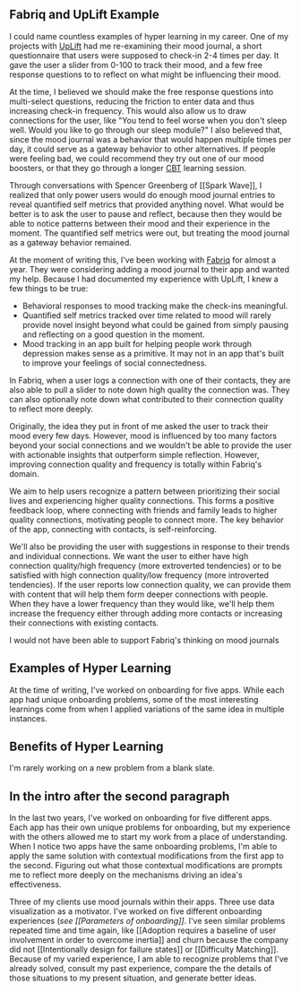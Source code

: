 
## Fabriq and UpLift Example
I could name countless examples of hyper learning in my career. One of my projects with [UpLift](uplift.app) had me re-examining their mood journal, a short questionnaire that users were supposed to check-in 2-4 times per day. It gave the user a slider from 0-100 to track their mood, and a few free response questions to to reflect on what might be influencing their mood.

At the time, I believed we should make the free response questions into multi-select questions, reducing the friction to enter data and thus increasing check-in frequency. This would also allow us to draw connections for the user, like "You tend to feel worse when you don't sleep well. Would you like to go through our sleep module?" I also believed that, since the mood journal was a behavior that would happen multiple times per day, it could serve as a gateway behavior to other alternatives. If people were feeling bad, we could recommend they try out one of our mood boosters, or that they go through a longer [CBT](https://en.wikipedia.org/wiki/Cognitive_behavioral_therapy) learning session. 

Through conversations with Spencer Greenberg of [[Spark Wave]], I realized that only power users would do enough mood journal entries to reveal quantified self metrics that provided anything novel. What would be better is to ask the user to pause and reflect, because then they would be able to notice patterns between their mood and their experience in the moment. The quantified self metrics were out, but treating the mood journal as a gateway behavior remained.

At the moment of writing this, I've been working with [Fabriq](https://www.ourfabriq.com/) for almost a year. They were considering adding a mood journal to their app and wanted my help. Because I had documented my experience with UpLift, I knew a few things to be true:

* Behavioral responses to mood tracking make the check-ins meaningful.
* Quantified self metrics tracked over time related to mood will rarely provide novel insight beyond what could be gained from simply pausing and reflecting on a good question in the moment.
* Mood tracking in an app built for helping people work through depression makes sense as a primitive. It may not in an app that's built to improve your feelings of social connectedness.

In Fabriq, when a user logs a connection with one of their contacts, they are also able to pull a slider to note down high quality the connection was. They can also optionally note down what contributed to their connection quality to reflect more deeply. 

Originally, the idea they put in front of me asked the user to track their mood every few days. However, mood is influenced by too many factors beyond your social connections and we wouldn't be able to provide the user with actionable insights that outperform simple reflection. However, improving connection quality and frequency is totally within Fabriq's domain.

We aim to help users recognize a pattern between prioritizing their social lives and experiencing higher quality connections. This forms a positive feedback loop, where connecting with friends and family leads to higher quality connections, motivating people to connect more. The key behavior of the app, connecting with contacts, is self-reinforcing. 

We'll also be providing the user with suggestions in response to their trends and individual connections. We want the user to either have high connection quality/high frequency (more extroverted tendencies) or to be satisfied with high connection quality/low frequency (more introverted tendencies). If the user reports low connection quality, we can provide them with content that will help them form deeper connections with people. When they have a lower frequency than they would like, we'll help them increase the frequency either through adding more contacts or increasing their connections with existing contacts.

I would not have been able to support Fabriq's thinking on mood journals


## Examples of Hyper Learning

At the time of writing, I've worked on onboarding for five apps. While each app had unique onboarding problems, some of the most interesting learnings come from when I applied variations of the same idea in multiple instances.

## Benefits of Hyper Learning
I'm rarely working on a new problem from a blank slate.

## In the intro after the second paragraph
In the last two years, I've worked on onboarding for five different apps. Each app has their own unique problems for onboarding, but my experience with the others allowed me to start my work from a place of understanding. When I notice two apps have the same onboarding problems, I'm able to apply the same solution with contextual modifications from the first app to the second. Figuring out what those contextual modifications are prompts me to reflect more deeply on the mechanisms driving an idea's effectiveness.

Three of my clients use mood journals within their apps. Three use data visualization as a motivator. I've worked on five different onboarding experiences (*see [[Parameters of onboarding]]*. I've seen similar problems repeated time and time again, like [[Adoption requires a baseline of user involvement in order to overcome inertia]] and churn because the company did not [[Intentionally design for failure states]] or [[Difficulty Matching]]. Because of my varied experience, I am able to recognize problems that I've already solved, consult my past experience, compare the the details of those situations to my present situation, and generate better ideas.